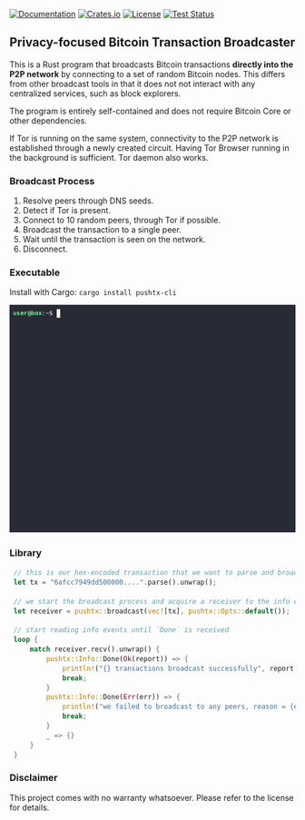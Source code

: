 [![Documentation](https://img.shields.io/docsrs/pushtx)](https://docs.rs/pushtx/latest/pushtx/)
[![Crates.io](https://img.shields.io/crates/v/pushtx.svg)](https://crates.io/crates/pushtx)
[![License](https://img.shields.io/crates/l/pushtx.svg)](https://github.com/alfred-hodler/pushtx/blob/master/LICENSE)
[![Test Status](https://github.com/alfred-hodler/pushtx/actions/workflows/rust.yml/badge.svg?branch=master)](https://github.com/alfred-hodler/pushtx/actions)

## Privacy-focused Bitcoin Transaction Broadcaster

This is a Rust program that broadcasts Bitcoin transactions **directly into the P2P network** by
connecting to a set of random Bitcoin nodes. This differs from other broadcast tools in that it
does not not interact with any centralized services, such as block explorers.

The program is entirely self-contained and does not require Bitcoin Core or other dependencies.

If Tor is running on the same system, connectivity to the P2P network is established through a
newly created circuit. Having Tor Browser running in the background is sufficient. Tor daemon
also works.

### Broadcast Process

1. Resolve peers through DNS seeds.
2. Detect if Tor is present.
3. Connect to 10 random peers, through Tor if possible.
4. Broadcast the transaction to a single peer.
5. Wait until the transaction is seen on the network.
6. Disconnect.

### Executable

Install with Cargo: `cargo install pushtx-cli`

![Demo](pushtx-cli/demo.gif)

### Library

```rust
 // this is our hex-encoded transaction that we want to parse and broadcast
 let tx = "6afcc7949dd500000....".parse().unwrap();

 // we start the broadcast process and acquire a receiver to the info events
 let receiver = pushtx::broadcast(vec![tx], pushtx::Opts::default());

 // start reading info events until `Done` is received
 loop {
     match receiver.recv().unwrap() {
         pushtx::Info::Done(Ok(report)) => {
             println!("{} transactions broadcast successfully", report.success.len());
             break;
         }
         pushtx::Info::Done(Err(err)) => {
             println!("we failed to broadcast to any peers, reason = {err}");
             break;
         }
         _ => {}
     }
 }
```

### Disclaimer

This project comes with no warranty whatsoever. Please refer to the license for details.
